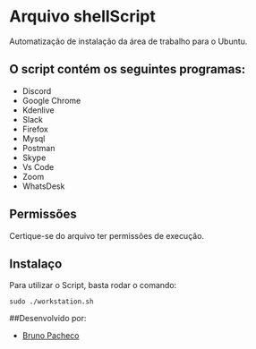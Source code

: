 # Arquivo shellScript

Automatização de instalação da área de trabalho para o Ubuntu.

## O script contém os seguintes programas:
<ul>
  <li>Discord</li>
  <li>Google Chrome</li>
  <li>Kdenlive</li>
  <li>Slack</li>
  <li>Firefox</li>
  <li>Mysql</li>
  <li>Postman</li>
  <li>Skype</li>
  <li>Vs Code</li>
  <li>Zoom</li>
  <li>WhatsDesk</li>
</ul>

## Permissões 

Certique-se do arquivo ter permissões de execução.

## Instalaço

Para utilizar o Script, basta rodar o comando:

```
sudo ./workstation.sh
```

##Desenvolvido por:
<ul>
<li><a href="github.com/xecoo">Bruno Pacheco</a></li>
</ul>
